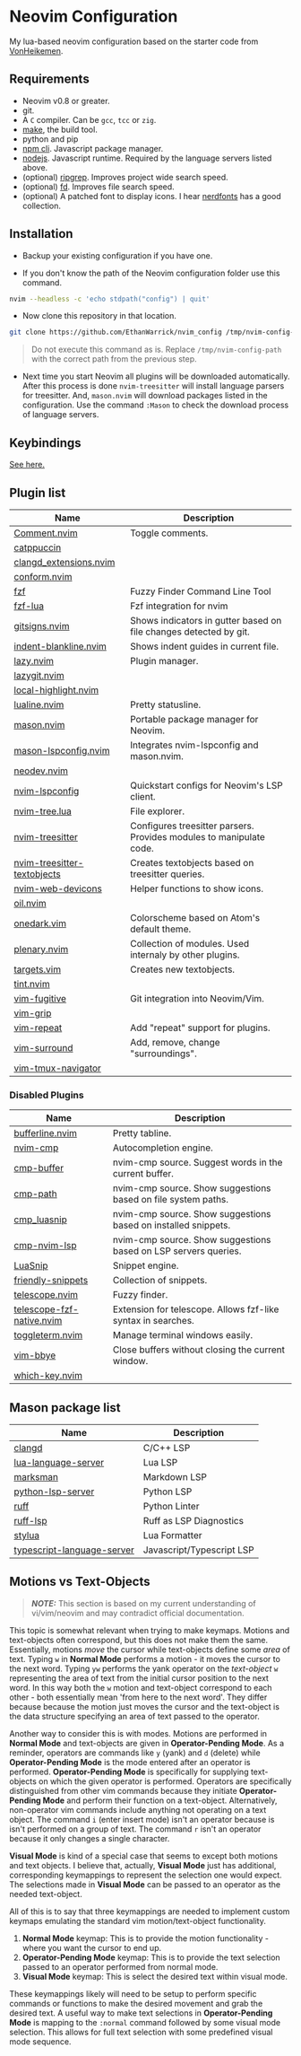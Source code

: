 # Neovim Configuration

My lua-based neovim configuration based on the starter code from [VonHeikemen](https://github.com/VonHeikemen/nvim-starter/tree/05-modular).

## Requirements

* Neovim v0.8 or greater.
* git.
* A `C` compiler. Can be `gcc`, `tcc` or `zig`.
* [make](https://www.gnu.org/software/make/), the build tool.
* python and pip
* [npm cli](https://docs.npmjs.com/cli/v8/commands/npm). Javascript package manager.
* [nodejs](https://nodejs.org/es/). Javascript runtime. Required by the language servers listed above.
* (optional) [ripgrep](https://github.com/BurntSushi/ripgrep). Improves project wide search speed.
* (optional) [fd](https://github.com/sharkdp/fd). Improves file search speed.
* (optional) A patched font to display icons. I hear [nerdfonts](https://www.nerdfonts.com/) has a good collection.

## Installation

* Backup your existing configuration if you have one.

* If you don't know the path of the Neovim configuration folder use this command.

```sh
nvim --headless -c 'echo stdpath("config") | quit'
```

* Now clone this repository in that location.

```sh
git clone https://github.com/EthanWarrick/nvim_config /tmp/nvim-config-path
```

> Do not execute this command as is. Replace `/tmp/nvim-config-path` with the correct path from the previous step.

* Next time you start Neovim all plugins will be downloaded automatically. After this process is done `nvim-treesitter` will install language parsers for treesitter. And, `mason.nvim` will download packages listed in the configuration. Use the command `:Mason` to check the download process of language servers. 

## Keybindings
[See here.](docs/keymaps.md)

## Plugin list
| Name | Description  |
| --- | --- |
| [Comment.nvim](https://github.com/numToStr/Comment.nvim) | Toggle comments. |
| [catppuccin]() |  |
| [clangd_extensions.nvim]() |  |
| [conform.nvim]() |  |
| [fzf]() | Fuzzy Finder Command Line Tool |
| [fzf-lua]() | Fzf integration for nvim |
| [gitsigns.nvim](https://github.com/lewis6991/gitsigns.nvim) | Shows indicators in gutter based on file changes detected by git. |
| [indent-blankline.nvim](https://github.com/lukas-reineke/indent-blankline.nvim) | Shows indent guides in current file. |
| [lazy.nvim](https://github.com/folke/lazy.nvim) | Plugin manager. |
| [lazygit.nvim]() |  |
| [local-highlight.nvim]() |  |
| [lualine.nvim](https://github.com/nvim-lualine/lualine.nvim) | Pretty statusline. |
| [mason.nvim](https://github.com/williamboman/mason.nvim) | Portable package manager for Neovim. |
| [mason-lspconfig.nvim](https://github.com/williamboman/mason-lspconfig.nvim) | Integrates nvim-lspconfig and mason.nvim. |
| [neodev.nvim]() |  |
| [nvim-lspconfig](https://github.com/neovim/nvim-lspconfig) | Quickstart configs for Neovim's LSP client.  |
| [nvim-tree.lua](https://github.com/kyazdani42/nvim-tree.lua) | File explorer. |
| [nvim-treesitter](https://github.com/nvim-treesitter/nvim-treesitter) | Configures treesitter parsers. Provides modules to manipulate code. |
| [nvim-treesitter-textobjects](https://github.com/nvim-treesitter/nvim-treesitter-textobjects) | Creates textobjects based on treesitter queries. |
| [nvim-web-devicons](https://github.com/nvim-tree/nvim-web-devicons) | Helper functions to show icons. |
| [oil.nvim]() |  |
| [onedark.vim](https://github.com/navarasu/onedark.nvim) | Colorscheme based on Atom's default theme. |
| [plenary.nvim](https://github.com/nvim-lua/plenary.nvim) | Collection of modules. Used internaly by other plugins. |
| [targets.vim](https://github.com/wellle/targets.vim) | Creates new textobjects. |
| [tint.nvim]() |  |
| [vim-fugitive](https://github.com/tpope/vim-fugitive) | Git integration into Neovim/Vim. |
| [vim-grip]() |  |
| [vim-repeat](https://github.com/tpope/vim-repeat) | Add "repeat" support for plugins. |
| [vim-surround](https://github.com/tpope/vim-surround) | Add, remove, change "surroundings". |
| [vim-tmux-navigator]() |  |

### Disabled Plugins
| Name | Description  |
| --- | --- |
| [bufferline.nvim](https://github.com/akinsho/bufferline.nvim) | Pretty tabline. |
| [nvim-cmp](https://github.com/hrsh7th/nvim-cmp) | Autocompletion engine. |
| [cmp-buffer](https://github.com/hrsh7th/cmp-buffer) | nvim-cmp source. Suggest words in the current buffer. |
| [cmp-path](https://github.com/hrsh7th/cmp-path) | nvim-cmp source. Show suggestions based on file system paths. |
| [cmp_luasnip](https://github.com/saadparwaiz1/cmp_luasnip) | nvim-cmp source. Show suggestions based on installed snippets. |
| [cmp-nvim-lsp](https://github.com/hrsh7th/cmp-nvim-lsp) | nvim-cmp source. Show suggestions based on LSP servers queries. |
| [LuaSnip](https://github.com/L3MON4D3/LuaSnip) | Snippet engine. |
| [friendly-snippets](https://github.com/rafamadriz/friendly-snippets) | Collection of snippets. |
| [telescope.nvim](https://github.com/nvim-telescope/telescope.nvim) | Fuzzy finder. |
| [telescope-fzf-native.nvim](https://github.com/nvim-telescope/telescope-fzf-native.nvim) | Extension for telescope. Allows fzf-like syntax in searches. |
| [toggleterm.nvim](https://github.com/akinsho/toggleterm.nvim) | Manage terminal windows easily. |
| [vim-bbye](https://github.com/moll/vim-bbye) | Close buffers without closing the current window. |
| [which-key.nvim]() |  |

## Mason package list
| Name | Description  |
| --- | --- |
| [clangd]() | C/C++ LSP |
| [lua-language-server]() | Lua LSP  |
| [marksman]() | Markdown LSP |
| [python-lsp-server]() | Python LSP |
| [ruff]() | Python Linter |
| [ruff-lsp]() | Ruff as LSP Diagnostics |
| [stylua]() | Lua Formatter |
| [typescript-language-server]() | Javascript/Typescript LSP |

## Motions vs Text-Objects
> **_NOTE:_**  This section is based on my current understanding of
vi/vim/neovim and may contradict official documentation.

This topic is somewhat relevant when trying to make keymaps. Motions and
text-objects often correspond, but this does not make them the same.
Essentially, motions *move* the cursor while text-objects define some *area* of
text. Typing `w` in **Normal Mode** performs a motion - it moves the cursor to
the next word. Typing `yw` performs the yank operator on the *text-object* `w`
representing the area of text from the initial cursor position to the next word.
In this way both the `w` motion and text-object correspond to each other - both
essentially mean 'from here to the next word'. They differ because because the
motion just moves the cursor and the text-object is the data structure
specifying an area of text passed to the operator.

Another way to consider this is with modes. Motions are performed in **Normal
Mode** and text-objects are given in **Operator-Pending Mode**. As a reminder,
operators are commands like `y` (yank) and `d` (delete) while **Operator-Pending
Mode** is the mode entered after an operator is performed. **Operator-Pending
Mode** is specifically for supplying text-objects on which the given operator is
performed. Operators are specifically distinguished from other vim commands
because they initiate **Operator-Pending Mode** and perform their function on a
text-object. Alternatively, non-operator vim commands include anything not
operating on a text object. The command `i` (enter insert mode) isn't an
operator because is isn't performed on a group of text. The command `r` isn't an
operator because it only changes a single character.

**Visual Mode** is kind of a special case that seems to except both motions and
text objects. I believe that, actually, **Visual Mode** just has additional,
corresponding keymappings to represent the selection one would expect.
The selections made in **Visual Mode** can be passed to an operator as the
needed text-object.

All of this is to say that three keymappings are needed to implement custom
keymaps emulating the standard vim motion/text-object functionality. 

1. **Normal Mode** keymap: This is to provide the motion functionality - where
you want the cursor to end up.
2. **Operator-Pending Mode** keymap: This is to provide the text selection
passed to an operator performed from normal mode.
3. **Visual Mode** keymap: This is select the desired text within visual mode.

These keymappings likely will need to be setup to perform specific commands or
functions to make the desired movement and grab the desired text. A useful way
to make text selections in **Operator-Pending Mode** is mapping to the `:normal`
command followed by some visual mode selection. This allows for full text
selection with some predefined visual mode sequence.
